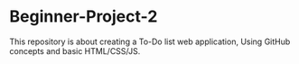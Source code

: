 # Beginner-Project-2
This repository is about creating a To-Do list web application, Using GitHub concepts and basic HTML/CSS/JS. 
